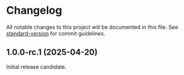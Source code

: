 # Changelog

All notable changes to this project will be documented in this file.
See [standard-version](https://github.com/conventional-changelog/standard-version)
for commit guidelines.

## 1.0.0-rc.1 (2025-04-20)

Initial release candidate.
